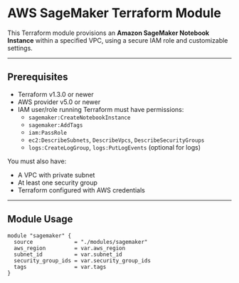 # AWS SageMaker Terraform Module

This Terraform module provisions an **Amazon SageMaker Notebook Instance** within a specified VPC,
using a secure IAM role and customizable settings.

---

## Prerequisites

- Terraform v1.3.0 or newer
- AWS provider v5.0 or newer
- IAM user/role running Terraform must have permissions:
  - `sagemaker:CreateNotebookInstance`
  - `sagemaker:AddTags`
  - `iam:PassRole`
  - `ec2:DescribeSubnets`, `DescribeVpcs`, `DescribeSecurityGroups`
  - `logs:CreateLogGroup`, `logs:PutLogEvents` (optional for logs)

You must also have:
- A VPC with private subnet
- At least one security group
- Terraform configured with AWS credentials

---

## Module Usage

```hcl
module "sagemaker" {
  source             = "./modules/sagemaker"
  aws_region         = var.aws_region
  subnet_id          = var.subnet_id
  security_group_ids = var.security_group_ids
  tags               = var.tags
}
